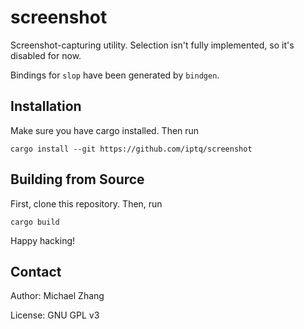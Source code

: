 screenshot
==========

Screenshot-capturing utility. Selection isn't fully implemented, so it's disabled for now.

Bindings for `slop` have been generated by `bindgen`.

Installation
------------

Make sure you have cargo installed. Then run

```
cargo install --git https://github.com/iptq/screenshot
```

Building from Source
--------------------

First, clone this repository. Then, run

```
cargo build
```

Happy hacking!

Contact
-------

Author: Michael Zhang

License: GNU GPL v3

